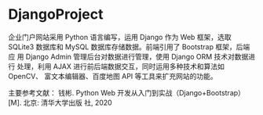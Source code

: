 # DjangoProject
企业门户网站采用 Python 语言编写，运用 Django 作为 Web 框架，选取
SQLite3 数据库和 MySQL 数据库存储数据。前端引用了 Bootstrap 框架，后端应
用 Django Admin 管理后台对数据进行管理，使用 Django ORM 技术对数据进行
处理，利用 AJAX 进行前后端数据交互，同时运用多种技术和算法如 OpenCV、
富文本编辑器、百度地图 API 等工具来扩充网站的功能。

主要参考文献：
钱彬. Python Web 开发从入门到实战（Django+Bootstrap）[M]. 北京: 清华大学出版
社, 2020

